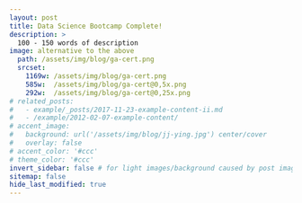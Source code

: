 ```yaml
---
layout: post
title: Data Science Bootcamp Complete!
description: >
  100 - 150 words of description
image: alternative to the above
  path: /assets/img/blog/ga-cert.png
  srcset:
    1169w: /assets/img/blog/ga-cert.png
    585w:  /assets/img/blog/ga-cert@0,5x.png
    292w:  /assets/img/blog/ga-cert@0,25x.png
# related_posts:
#   - example/_posts/2017-11-23-example-content-ii.md
#   - /example/2012-02-07-example-content/
# accent_image: 
#   background: url('/assets/img/blog/jj-ying.jpg') center/cover
#   overlay: false
# accent_color: '#ccc'
# theme_color: '#ccc'
invert_sidebar: false # for light images/background caused by post image
sitemap: false
hide_last_modified: true
---
```


